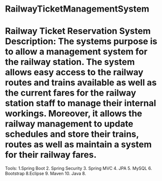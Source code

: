 # RailwayTicketManagementSystem
# Railway Ticket Reservation System Description: The systems purpose is to allow a management system for the railway station. The system allows easy access to the railway routes and trains available as well as the current fares for the railway station staff to manage their internal workings. Moreover, it allows the railway management to update schedules and store their trains, routes as well as maintain a system for their railway fares.
Tools: 1.Spring Boot 2. Spring Security 3. Spring MVC 4. JPA 5. MySQL 6. Bootstrap 8.Eclipse 9. Maven 10. Java 8.
